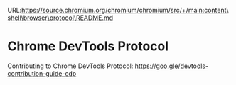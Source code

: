 URL:https://source.chromium.org/chromium/chromium/src/+/main:content\shell\browser\protocol\README.md
# Chrome DevTools Protocol

Contributing to Chrome DevTools Protocol: <https://goo.gle/devtools-contribution-guide-cdp>
